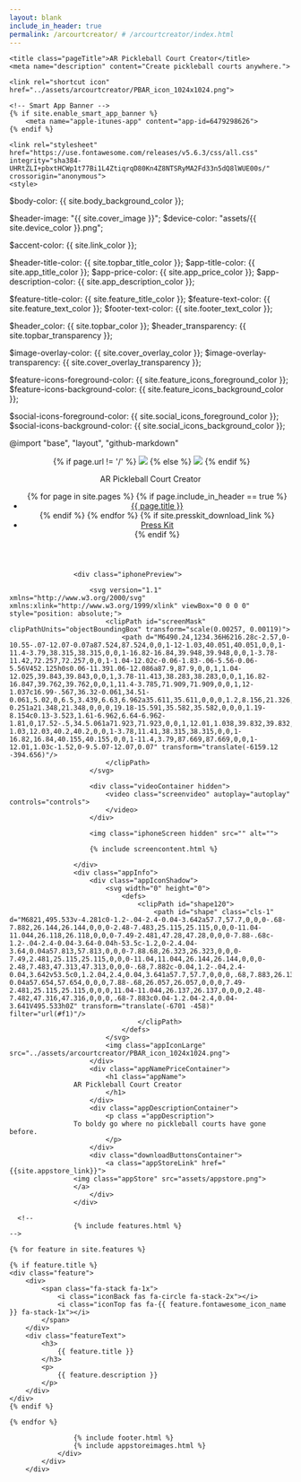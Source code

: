 ```yaml
---
layout: blank
include_in_header: true
permalink: /arcourtcreator/ # /arcourtcreator/index.html
---
```


<html lang="en-us">
<head>
	<meta charset="utf-8">
	<meta http-equiv="x-ua-compatible" content="ie=edge">
	<meta name="viewport" content="width=device-width, initial-scale=1.0">
	<base target="_blank">

	<title class="pageTitle">AR Pickleball Court Creator</title>
	<meta name="description" content="Create pickleball courts anywhere.">

	<link rel="shortcut icon" href="../assets/arcourtcreator/PBAR_icon_1024x1024.png">

	<!-- Smart App Banner -->
	{% if site.enable_smart_app_banner %}
		<meta name="apple-itunes-app" content="app-id=6479298626">
	{% endif %}

	<link rel="stylesheet" href="https://use.fontawesome.com/releases/v5.6.3/css/all.css" integrity="sha384-UHRtZLI+pbxtHCWp1t77Bi1L4ZtiqrqD80Kn4Z8NTSRyMA2Fd33n5dQ8lWUE00s/" crossorigin="anonymous">
	<style>
$body-color: {{ site.body_background_color }};

$header-image: "{{ site.cover_image }}";
$device-color: "assets/{{ site.device_color }}.png";

$accent-color: {{ site.link_color }};

$header-title-color: {{ site.topbar_title_color }};
$app-title-color: {{ site.app_title_color }};
$app-price-color: {{ site.app_price_color }};
$app-description-color: {{ site.app_description_color }};

$feature-title-color: {{ site.feature_title_color }};
$feature-text-color: {{ site.feature_text_color }};
$footer-text-color: {{ site.footer_text_color }};

$header_color: {{ site.topbar_color }};
$header_transparency: {{ site.topbar_transparency }};

$image-overlay-color: {{ site.cover_overlay_color }};
$image-overlay-transparency: {{ site.cover_overlay_transparency }};

$feature-icons-foreground-color: {{ site.feature_icons_foreground_color }};
$feature-icons-background-color: {{ site.feature_icons_background_color }};

$social-icons-foreground-color: {{ site.social_icons_foreground_color }};
$social-icons-background-color: {{ site.social_icons_background_color }};

@import 
    "base",
    "layout",
    "github-markdown"
    </style>
</head>

<body>
    <div class="imageWrapper">
            <div class="headerBackground">
                <div class="container">
			<!--
                    {% include header.html %}
		    -->


<header>
	<div class="logo">
		<div class="appIconShadow">
			<svg width="0" height="0">
				<defs>
					<clipPath id="shape">
							<path id="shape" class="cls-1" d="M6181.23,233.709v-1.792c0-.5-0.02-1-0.02-1.523a24.257,24.257,0,0,0-.28-3.3,11.207,11.207,0,0,0-1.04-3.132,10.683,10.683,0,0,0-1.95-2.679,10.384,10.384,0,0,0-2.68-1.943,10.806,10.806,0,0,0-3.13-1.038,19.588,19.588,0,0,0-3.3-.285c-0.5-.017-1-0.017-1.52-0.017h-22.39c-0.51,0-1.01.017-1.53,0.017a24.041,24.041,0,0,0-3.3.285,11.009,11.009,0,0,0-3.13,1.038,10.491,10.491,0,0,0-4.62,4.622,10.893,10.893,0,0,0-1.04,3.132,19.2,19.2,0,0,0-.28,3.3c-0.02.5-.02,1-0.02,1.523v22.392c0,0.5.02,1,.02,1.524a24.257,24.257,0,0,0,.28,3.3,10.9,10.9,0,0,0,1.04,3.132,10.491,10.491,0,0,0,4.62,4.622,11.04,11.04,0,0,0,3.13,1.038,19.891,19.891,0,0,0,3.3.285c0.51,0.017,1.01.017,1.53,0.017h22.39c0.5,0,1-.017,1.52-0.017a24.221,24.221,0,0,0,3.3-.285,10.836,10.836,0,0,0,3.13-1.038,10.408,10.408,0,0,0,2.68-1.943,10.683,10.683,0,0,0,1.95-2.679,11.217,11.217,0,0,0,1.04-3.132,20.257,20.257,0,0,0,.28-3.3c0.02-.5.02-1,0.02-1.524v-20.6h0Z" transform="translate(-6131 -218)"/>
					</clipPath>
				</defs>
			</svg>
			{% if page.url != '/' %}
				<a href="../" target="_self"><img class="headerIcon" src="../assets/arcourtcreator/PBAR_icon_1024x1024.png"></a>
			{% else %}
				<img class="headerIcon" src="../assets/arcourtcreator/PBAR_icon_1024x1024.png">
			{% endif %}
			<div class="divider"></div>
		</div>
		<p class="headerName">AR Pickleball Court Creator</p>
	</div>
	<nav class="scroll">
		<ul>
			{% for page in site.pages %}
				{% if page.include_in_header == true %}
				<li><a href="{{ page.url | relative_url }}" target="_self">{{ page.title }}</a></li>
				{% endif %}
			{% endfor %}
			{% if site.presskit_download_link %}
				<li><a href="{{ site.presskit_download_link }}">Press Kit</a></li>
			{% endif %}
		</ul>
	</nav>
</header>


   
                    <div class="iphonePreview">

                        <svg version="1.1" xmlns="http://www.w3.org/2000/svg" xmlns:xlink="http://www.w3.org/1999/xlink" viewBox="0 0 0 0" style="position: absolute;">
                            <clipPath id="screenMask" clipPathUnits="objectBoundingBox" transform="scale(0.00257, 0.00119)">
                                <path d="M6490.24,1234.36H6216.28c-2.57,0-10.55-.07-12.07-0.07a87.524,87.524,0,0,1-12-1.03,40.051,40.051,0,0,1-11.4-3.79,38.315,38.315,0,0,1-16.82-16.84,39.948,39.948,0,0,1-3.78-11.42,72.257,72.257,0,0,1-1.04-12.02c-0.06-1.83-.06-5.56-0.06-5.56V452.125h0s0.06-11.391.06-12.086a87.9,87.9,0,0,1,1.04-12.025,39.843,39.843,0,0,1,3.78-11.413,38.283,38.283,0,0,1,16.82-16.847,39.762,39.762,0,0,1,11.4-3.785,71.909,71.909,0,0,1,12-1.037c16.99-.567,36.32-0.061,34.51-0.061,5.02,0,6.5,3.439,6.63,6.962a35.611,35.611,0,0,0,1.2,8.156,21.326,21.326,0,0,0,19.18,15.592c2.28,0.192,6.78.355,6.78,0.355H6433.7s4.5-.059,6.79-0.251a21.348,21.348,0,0,0,19.18-15.591,35.582,35.582,0,0,0,1.19-8.154c0.13-3.523,1.61-6.962,6.64-6.962-1.81,0,17.52-.5,34.5.061a71.923,71.923,0,0,1,12.01,1.038,39.832,39.832,0,0,1,11.4,3.784,38.283,38.283,0,0,1,16.82,16.844,40.153,40.153,0,0,1,3.78,11.413,87.844,87.844,0,0,1,1.03,12.023c0,0.695.06,12.084,0.06,12.084h0V1183.64s0,3.72-.06,5.55a72.366,72.366,0,0,1-1.03,12.03,40.2,40.2,0,0,1-3.78,11.41,38.315,38.315,0,0,1-16.82,16.84,40.155,40.155,0,0,1-11.4,3.79,87.669,87.669,0,0,1-12.01,1.03c-1.52,0-9.5.07-12.07,0.07" transform="translate(-6159.12 -394.656)"/>
                            </clipPath>
                        </svg>

                        <div class="videoContainer hidden">
                            <video class="screenvideo" autoplay="autoplay" controls="controls">
                            </video>
                        </div>  
                        
                        <img class="iphoneScreen hidden" src="" alt="">

                        {% include screencontent.html %}

                    </div>
                    <div class="appInfo">
                        <div class="appIconShadow">
                            <svg width="0" height="0">
                                <defs>
                                    <clipPath id="shape120">
                                        <path id="shape" class="cls-1" d="M6821,495.533v-4.281c0-1.2-.04-2.4-0.04-3.642a57.7,57.7,0,0,0-.68-7.882,26.144,26.144,0,0,0-2.48-7.483,25.115,25.115,0,0,0-11.04-11.044,26.118,26.118,0,0,0-7.49-2.481,47.28,47.28,0,0,0-7.88-.68c-1.2-.04-2.4-0.04-3.64-0.04h-53.5c-1.2,0-2.4.04-3.64,0.04a57.813,57.813,0,0,0-7.88.68,26.323,26.323,0,0,0-7.49,2.481,25.115,25.115,0,0,0-11.04,11.044,26.144,26.144,0,0,0-2.48,7.483,47.313,47.313,0,0,0-.68,7.882c-0.04,1.2-.04,2.4-0.04,3.642v53.5c0,1.2.04,2.4,0.04,3.641a57.7,57.7,0,0,0,.68,7.883,26.137,26.137,0,0,0,2.48,7.482,25.115,25.115,0,0,0,11.04,11.044,26.261,26.261,0,0,0,7.49,2.481,47.28,47.28,0,0,0,7.88.68c1.2,0.04,2.4.04,3.64,0.04h53.5c1.2,0,2.4-.04,3.64-0.04a57.654,57.654,0,0,0,7.88-.68,26.057,26.057,0,0,0,7.49-2.481,25.115,25.115,0,0,0,11.04-11.044,26.137,26.137,0,0,0,2.48-7.482,47.316,47.316,0,0,0,.68-7.883c0.04-1.2.04-2.4,0.04-3.641V495.533h0Z" transform="translate(-6701 -458)" filter="url(#f1)"/>
                                    </clipPath>
                                </defs>
                            </svg>
                            <img class="appIconLarge" src="../assets/arcourtcreator/PBAR_icon_1024x1024.png">
                        </div>
                        <div class="appNamePriceContainer">
                            <h1 class="appName">
			        AR Pickleball Court Creator
                            </h1>
                        </div>
                        <div class="appDescriptionContainer">
                            <p class ="appDescription">
			    	To boldy go where no pickleball courts have gone before.
                            </p>
                        </div>
                        <div class="downloadButtonsContainer">	
                            <a class="appStoreLink" href="{{site.appstore_link}}">
			    	<img class="appStore" src="assets/appstore.png">
       			    </a>
                        </div>
                    </div>

      <!--
                    {% include features.html %}
	-->
<div class="features">

    {% for feature in site.features %}

    {% if feature.title %}
    <div class="feature">
        <div>
            <span class="fa-stack fa-1x">
                <i class="iconBack fas fa-circle fa-stack-2x"></i>
                <i class="iconTop fas fa-{{ feature.fontawesome_icon_name }} fa-stack-1x"></i>
            </span>
        </div>
        <div class="featureText">
            <h3>
                {{ feature.title }}
            </h3>
            <p>
                {{ feature.description }}
            </p>
        </div>
    </div>
    {% endif %}

    {% endfor %}

</div>
		    
                    {% include footer.html %}
                    {% include appstoreimages.html %}
                </div>
            </div>
        </div>
</body>
</html>
